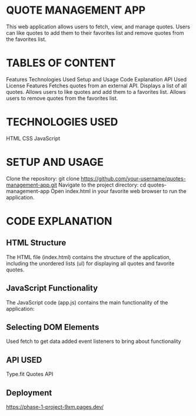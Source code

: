 # QUOTE MANAGEMENT APP

This web application allows users to fetch, view, and manage quotes. Users can like quotes to add them to their favorites list and remove quotes from the favorites list.

# TABLES OF CONTENT

Features
Technologies Used
Setup and Usage
Code Explanation
API Used
License
Features
Fetches quotes from an external API.
Displays a list of all quotes.
Allows users to like quotes and add them to a favorites list.
Allows users to remove quotes from the favorites list.

# TECHNOLOGIES USED

HTML
CSS
JavaScript

# SETUP AND USAGE

Clone the repository:
git clone https://github.com/your-username/quotes-management-app.git
Navigate to the project directory:
cd quotes-management-app
Open index.html in your favorite web browser to run the application.

# CODE EXPLANATION

## HTML Structure
The HTML file (index.html) contains the structure of the application, including the unordered lists (ul) for displaying all quotes and favorite quotes.

## JavaScript Functionality
The JavaScript code (app.js) contains the main functionality of the application:

## Selecting DOM Elements
Used fetch to get data
added event listeners to bring about functionality

## API USED

Type.fit Quotes API

## Deployment
https://phase-1-project-9xm.pages.dev/
